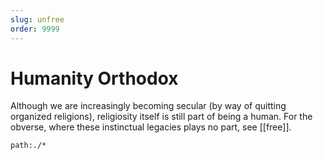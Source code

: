 ```yaml
---
slug: unfree
order: 9999
---
```


# Humanity Orthodox

Although we are increasingly becoming secular (by way of quitting organized religions), religiosity itself is still part of being a human.  For the obverse, where these instinctual legacies plays no part, see [[free]].

```query
path:./*
```
